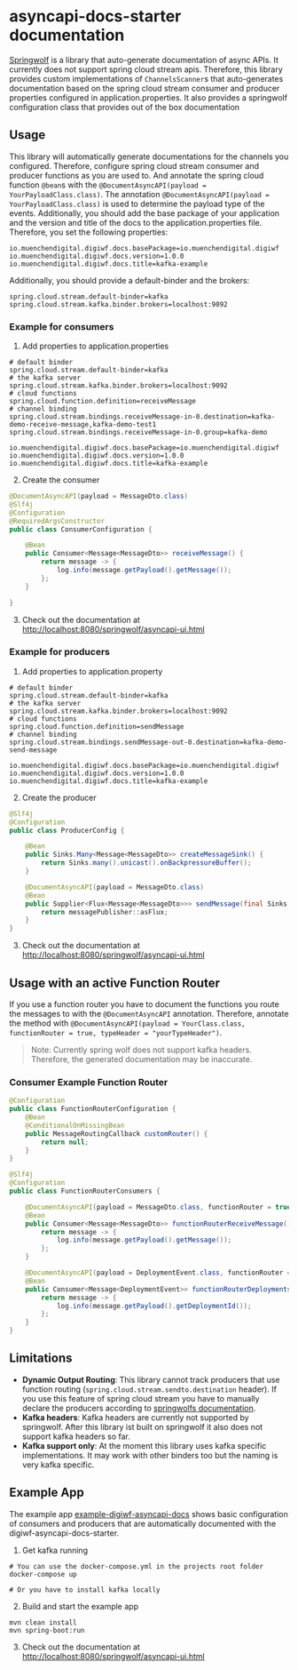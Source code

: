# asyncapi-docs-starter documentation

[Springwolf](https://springwolf.github.io/) is a library that auto-generate documentation of async APIs.
It currently does not support spring cloud stream apis.
Therefore, this library provides custom implementations of `ChannelsScanner`s that auto-generates documentation based on 
the spring cloud stream consumer and producer properties configured in application.properties.
It also provides a springwolf configuration class that provides out of the box documentation

## Usage

This library will automatically generate documentations for the channels you configured.
Therefore, configure spring cloud stream consumer and producer functions as you are used to. And annotate the spring cloud function `@bean`s with the `@DocumentAsyncAPI(payload = YourPayloadClass.class)`.
The annotation `@DocumentAsyncAPI(payload = YourPayloadClass.class)` is used to determine the payload type of the events.
Additionally, you should add the base package of your application and the version and title of the docs to the application.properties file.
Therefore, you set the following properties:

```
io.muenchendigital.digiwf.docs.basePackage=io.muenchendigital.digiwf
io.muenchendigital.digiwf.docs.version=1.0.0
io.muenchendigital.digiwf.docs.title=kafka-example
```

Additionally, you should provide a default-binder and the brokers:

```
spring.cloud.stream.default-binder=kafka
spring.cloud.stream.kafka.binder.brokers=localhost:9092
```

### Example for consumers

1. Add properties to application.properties

```
# default binder
spring.cloud.stream.default-binder=kafka
# the kafka server
spring.cloud.stream.kafka.binder.brokers=localhost:9092
# cloud functions
spring.cloud.function.definition=receiveMessage
# channel binding
spring.cloud.stream.bindings.receiveMessage-in-0.destination=kafka-demo-receive-message,kafka-demo-test1
spring.cloud.stream.bindings.receiveMessage-in-0.group=kafka-demo

io.muenchendigital.digiwf.docs.basePackage=io.muenchendigital.digiwf
io.muenchendigital.digiwf.docs.version=1.0.0
io.muenchendigital.digiwf.docs.title=kafka-example
```

2. Create the consumer

```java
@DocumentAsyncAPI(payload = MessageDto.class)
@Slf4j
@Configuration
@RequiredArgsConstructor
public class ConsumerConfiguration {

    @Bean
    public Consumer<Message<MessageDto>> receiveMessage() {
        return message -> {
            log.info(message.getPayload().getMessage());
        };
    }

}
```

3. Check out the documentation at [http://localhost:8080/springwolf/asyncapi-ui.html](http://localhost:8080/springwolf/asyncapi-ui.html)

### Example for producers

1. Add properties to application.property

```
# default binder
spring.cloud.stream.default-binder=kafka
# the kafka server
spring.cloud.stream.kafka.binder.brokers=localhost:9092
# cloud functions
spring.cloud.function.definition=sendMessage
# channel binding
spring.cloud.stream.bindings.sendMessage-out-0.destination=kafka-demo-send-message

io.muenchendigital.digiwf.docs.basePackage=io.muenchendigital.digiwf
io.muenchendigital.digiwf.docs.version=1.0.0
io.muenchendigital.digiwf.docs.title=kafka-example
```

2. Create the producer

```java
@Slf4j
@Configuration
public class ProducerConfig {

    @Bean
    public Sinks.Many<Message<MessageDto>> createMessageSink() {
        return Sinks.many().unicast().onBackpressureBuffer();
    }

    @DocumentAsyncAPI(payload = MessageDto.class)
    @Bean
    public Supplier<Flux<Message<MessageDto>>> sendMessage(final Sinks.Many<Message<MessageDto>> messagePublisher) {
        return messagePublisher::asFlux;
    }
}
```

3. Check out the documentation at [http://localhost:8080/springwolf/asyncapi-ui.html](http://localhost:8080/springwolf/asyncapi-ui.html)


## Usage with an active Function Router

If you use a function router you have to document the functions you route the messages to with the `@DocumentAsyncAPI` annotation.
Therefore, annotate the method with `@DocumentAsyncAPI(payload = YourClass.class, functionRouter = true, typeHeader = "yourTypeHeader")`.

> Note: Currently spring wolf does not support kafka headers. Therefore, the generated documentation may be inaccurate.

### Consumer Example Function Router

```java
@Configuration
public class FunctionRouterConfiguration {
    @Bean
    @ConditionalOnMissingBean
    public MessageRoutingCallback customRouter() {
        return null;
    }
}

@Slf4j
@Configuration
public class FunctionRouterConsumers {

    @DocumentAsyncAPI(payload = MessageDto.class, functionRouter = true, typeHeader = "receiveMessage")
    @Bean
    public Consumer<Message<MessageDto>> functionRouterReceiveMessage() {
        return message -> {
            log.info(message.getPayload().getMessage());
        };
    }

    @DocumentAsyncAPI(payload = DeploymentEvent.class, functionRouter = true, typeHeader = "receiveAnotherMessage")
    @Bean
    public Consumer<Message<DeploymentEvent>> functionRouterDeployments() {
        return message -> {
            log.info(message.getPayload().getDeploymentId());
        };
    }
}
```


## Limitations

- **Dynamic Output Routing**: This library cannot track producers that use function routing (`spring.cloud.stream.sendto.destination` header). If you use this feature of spring cloud stream you have to manually declare the producers according to [springwolfs documentation](https://springwolf.github.io/docs/documenting-producers).
- **Kafka headers**: Kafka headers are currently not supported by springwolf. After this library ist built on springwolf it also does not support kafka headers so far.
- **Kafka support only**: At the moment this library uses kafka specific implementations. It may work with other binders too but the naming is very kafka specific.

## Example App

The example app [example-digiwf-asyncapi-docs](../example-digiwf-asyncapi-docs) shows basic configuration of consumers and producers
that are automatically documented with the digiwf-asyncapi-docs-starter.

1. Get kafka running

```
# You can use the docker-compose.yml in the projects root folder
docker-compose up

# Or you have to install kafka locally
```

2. Build and start the example app

```
mvn clean install
mvn spring-boot:run
```

3. Check out the documentation at [http://localhost:8080/springwolf/asyncapi-ui.html](http://localhost:8080/springwolf/asyncapi-ui.html)
